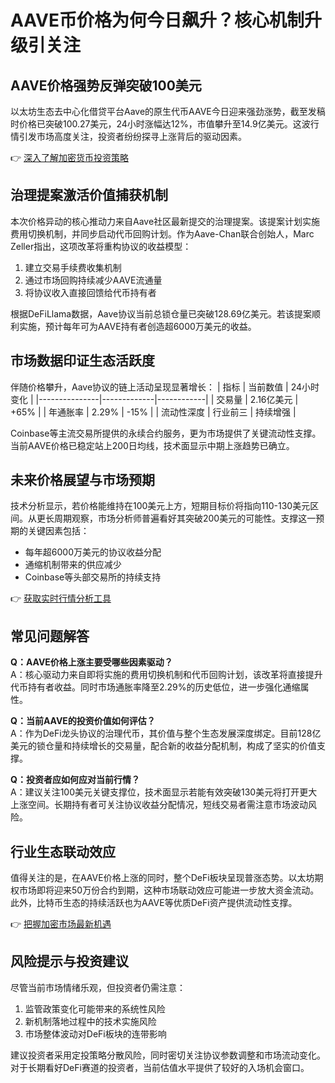 # AAVE币价格为何今日飙升？核心机制升级引关注

## AAVE价格强势反弹突破100美元
以太坊生态去中心化借贷平台Aave的原生代币AAVE今日迎来强劲涨势，截至发稿时价格已突破100.27美元，24小时涨幅达12%，市值攀升至14.9亿美元。这波行情引发市场高度关注，投资者纷纷探寻上涨背后的驱动因素。

👉 [深入了解加密货币投资策略](https://bit.ly/okx_welcome)

## 治理提案激活价值捕获机制
本次价格异动的核心推动力来自Aave社区最新提交的治理提案。该提案计划实施费用切换机制，并同步启动代币回购计划。作为Aave-Chan联合创始人，Marc Zeller指出，这项改革将重构协议的收益模型：

1. 建立交易手续费收集机制
2. 通过市场回购持续减少AAVE流通量
3. 将协议收入直接回馈给代币持有者

根据DeFiLlama数据，Aave协议当前总锁仓量已突破128.69亿美元。若该提案顺利实施，预计每年可为AAVE持有者创造超6000万美元的收益。

## 市场数据印证生态活跃度
伴随价格攀升，Aave协议的链上活动呈现显著增长：
| 指标          | 当前数值     | 24小时变化 |
|---------------|-------------|------------|
| 交易量        | 2.16亿美元  | +65%       |
| 年通胀率      | 2.29%       | -15%       |
| 流动性深度    | 行业前三     | 持续增强   |

Coinbase等主流交易所提供的永续合约服务，更为市场提供了关键流动性支撑。当前AAVE价格已稳定站上200日均线，技术面显示中期上涨趋势已确立。

## 未来价格展望与市场预期
技术分析显示，若价格能维持在100美元上方，短期目标价将指向110-130美元区间。从更长周期观察，市场分析师普遍看好其突破200美元的可能性。支撑这一预期的关键因素包括：

- 每年超6000万美元的协议收益分配
- 通缩机制带来的供应减少
- Coinbase等头部交易所的持续支持

👉 [获取实时行情分析工具](https://bit.ly/okx_welcome)

## 常见问题解答

**Q：AAVE价格上涨主要受哪些因素驱动？**  
A：核心驱动力来自即将实施的费用切换机制和代币回购计划，该改革将直接提升代币持有者收益。同时市场通胀率降至2.29%的历史低位，进一步强化通缩属性。

**Q：当前AAVE的投资价值如何评估？**  
A：作为DeFi龙头协议的治理代币，其价值与整个生态发展深度绑定。目前128亿美元的锁仓量和持续增长的交易量，配合新的收益分配机制，构成了坚实的价值支撑。

**Q：投资者应如何应对当前行情？**  
A：建议关注100美元关键支撑位，技术面显示若能有效突破130美元将打开更大上涨空间。长期持有者可关注协议收益分配情况，短线交易者需注意市场波动风险。

## 行业生态联动效应
值得关注的是，在AAVE价格上涨的同时，整个DeFi板块呈现普涨态势。以太坊期权市场即将迎来50万份合约到期，这种市场联动效应可能进一步放大资金流动。此外，比特币生态的持续活跃也为AAVE等优质DeFi资产提供流动性支撑。

👉 [把握加密市场最新机遇](https://bit.ly/okx_welcome)

## 风险提示与投资建议
尽管当前市场情绪乐观，但投资者仍需注意：
1. 监管政策变化可能带来的系统性风险
2. 新机制落地过程中的技术实施风险
3. 市场整体波动对DeFi板块的连带影响

建议投资者采用定投策略分散风险，同时密切关注协议参数调整和市场流动变化。对于长期看好DeFi赛道的投资者，当前估值水平提供了较好的入场机会窗口。